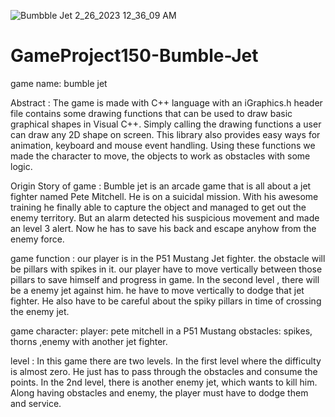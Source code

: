 ![Bumbble Jet 2_26_2023 12_36_09 AM](https://user-images.githubusercontent.com/102303488/221374225-5f700919-1e92-4975-b08b-5f97dc011c04.png)
# GameProject150-Bumble-Jet
game name: bumble jet

Abstract :
The game is made with C++ language with an iGraphics.h header file contains some drawing functions that can be used to draw basic graphical shapes in Visual C++. Simply calling the drawing functions a user can draw any 2D shape on screen. This library also provides easy ways for animation, keyboard and mouse event handling. Using these functions we made the character to move, the objects to work as obstacles with some logic. 

Origin Story of game : Bumble jet is an arcade game that is all about a jet fighter named Pete Mitchell. He is on a suicidal mission. With his awesome training he finally able to capture the object and managed to get out the enemy territory. But an alarm detected his suspicious movement and made an level 3 alert. Now he has to save his back and escape anyhow from the enemy force. 

game function : our player is in the P51 Mustang Jet fighter. the obstacle will  be pillars with spikes in it. our player have to move vertically between those pillars to save himself and progress in game. In the second level , there will be a enemy jet against him. he have to move vertically to dodge that jet fighter. He also have to be careful about the spiky pillars in  time of crossing  the enemy jet.

game character: player: pete mitchell in a P51 Mustang
obstacles: spikes, thorns ,enemy with another jet fighter. 

level :
In this game there are two levels. In the first level where the difficulty is almost zero. He just has to pass through the obstacles and consume the points. In the 2nd level, there is another enemy jet, which wants to kill him. 
Along having obstacles and enemy, the player must have to dodge them and service.
